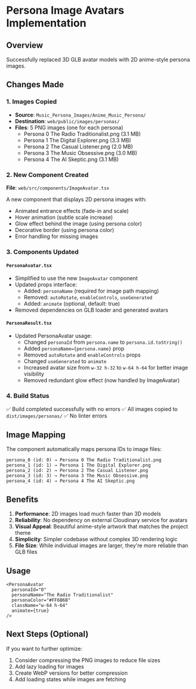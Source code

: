 # Persona Image Avatars Implementation

## Overview
Successfully replaced 3D GLB avatar models with 2D anime-style persona images.

## Changes Made

### 1. Images Copied
- **Source**: `Music_Persona_Images/Anime_Music_Persona/`
- **Destination**: `web/public/images/personas/`
- **Files**: 5 PNG images (one for each persona)
  - Persona 0 The Radio Traditionalist.png (3.1 MB)
  - Persona 1 The Digital Explorer.png (3.3 MB)
  - Persona 2 The Casual Listener.png (2.0 MB)
  - Persona 3 The Music Obsessive.png (3.0 MB)
  - Persona 4 The AI Skeptic.png (3.1 MB)

### 2. New Component Created
**File**: `web/src/components/ImageAvatar.tsx`

A new component that displays 2D persona images with:
- Animated entrance effects (fade-in and scale)
- Hover animation (subtle scale increase)
- Glow effect behind the image (using persona color)
- Decorative border (using persona color)
- Error handling for missing images

### 3. Components Updated

#### `PersonaAvatar.tsx`
- Simplified to use the new `ImageAvatar` component
- Updated props interface:
  - Added: `personaName` (required for image path mapping)
  - Removed: `autoRotate`, `enableControls`, `useGenerated`
  - Added: `animate` (optional, default: true)
- Removed dependencies on GLB loader and generated avatars

#### `PersonaResult.tsx`
- Updated PersonaAvatar usage:
  - Changed `personaId` from `persona.name` to `persona.id.toString()`
  - Added `personaName={persona.name}` prop
  - Removed `autoRotate` and `enableControls` props
  - Changed `useGenerated` to `animate`
  - Increased avatar size from `w-32 h-32` to `w-64 h-64` for better image visibility
  - Removed redundant glow effect (now handled by ImageAvatar)

### 4. Build Status
✅ Build completed successfully with no errors
✅ All images copied to `dist/images/personas/`
✅ No linter errors

## Image Mapping
The component automatically maps persona IDs to image files:
```
persona_0 (id: 0) → Persona 0 The Radio Traditionalist.png
persona_1 (id: 1) → Persona 1 The Digital Explorer.png
persona_2 (id: 2) → Persona 2 The Casual Listener.png
persona_3 (id: 3) → Persona 3 The Music Obsessive.png
persona_4 (id: 4) → Persona 4 The AI Skeptic.png
```

## Benefits
1. **Performance**: 2D images load much faster than 3D models
2. **Reliability**: No dependency on external Cloudinary service for avatars
3. **Visual Appeal**: Beautiful anime-style artwork that matches the project theme
4. **Simplicity**: Simpler codebase without complex 3D rendering logic
5. **File Size**: While individual images are larger, they're more reliable than GLB files

## Usage
```tsx
<PersonaAvatar
  personaId="0"
  personaName="The Radio Traditionalist"
  personaColor="#FF6B6B"
  className="w-64 h-64"
  animate={true}
/>
```

## Next Steps (Optional)
If you want to further optimize:
1. Consider compressing the PNG images to reduce file sizes
2. Add lazy loading for images
3. Create WebP versions for better compression
4. Add loading states while images are fetching



